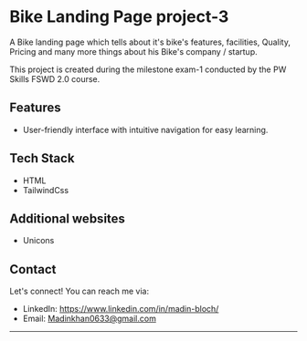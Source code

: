 # Bike Landing Page project-3


A Bike landing page which tells about it's bike's features, facilities, Quality, Pricing and many more things about his Bike's company / startup.

This project is created during the milestone exam-1 conducted by the PW Skills FSWD 2.0 course.

## Features

- User-friendly interface with intuitive navigation for easy learning.

## Tech Stack

- HTML
- TailwindCss

## Additional websites

- Unicons

## Contact

Let's connect! You can reach me via:

- LinkedIn: https://www.linkedin.com/in/madin-bloch/
- Email: Madinkhan0633@gmail.com
---